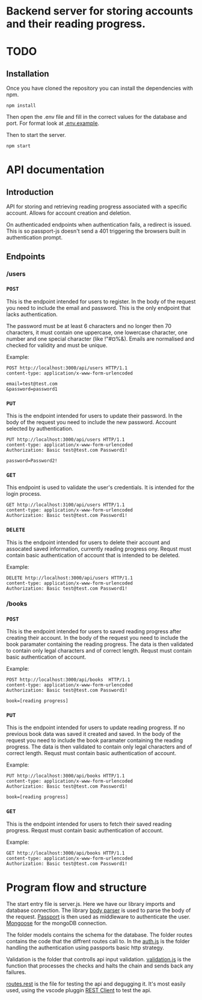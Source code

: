 # Backend server for storing accounts and their reading progress.

# TODO


## Installation
Once you have cloned the repository you can install the dependencies with npm.

```
npm install
```
Then open the .env file and fill in the correct values for the database and port. For format look at [.env.example](.env.example).

Then to start the server.
```
npm start
```

# API documentation

## Introduction

API for storing and retrieving reading progress associated with a specific account. Allows for account creation and deletion.

On authenticaded endpoints when authentication fails, a redirect is issued. This is so passport-js doesn't send a 401 triggering the browsers built in authentication prompt.

## Endpoints
### /users

### `POST`
This is the endpoint intended for users to register. In the body of the request you need to include the email and password. 
This is the only endpoint that lacks authentication.

The password must be at least 6 characters and no longer then 70 characters, it must contain one uppercase, one lowercase character, one number and one special character (like !"#¤%&).
Emails are normalised and checked for validity and must be unique.

Example:
```
POST http://localhost:3000/api/users HTTP/1.1
content-type: application/x-www-form-urlencoded

email=test@test.com
&password=password1
``` 

### `PUT`
This is the endpoint intended for users to update their password. In the body of the request you need to include the new password. Account selected by authentication.

```
PUT http://localhost:3000/api/users HTTP/1.1
content-type: application/x-www-form-urlencoded
Authorization: Basic test@test.com Password1!

password=Password2!
```

### `GET`
This endpoint is used to validate the user's credentials. It is intended for the login process.

```
GET http://localhost:3100/api/users HTTP/1.1
content-type: application/x-www-form-urlencoded
Authorization: Basic test@test.com Password1!
```

### `DELETE`
This is the endpoint intended for users to delete their account and assocated saved information, currently reading progress ony. Requst must contain basic authentication of account that is intended to be deleted.

Example:
```
DELETE http://localhost:3000/api/users HTTP/1.1
content-type: application/x-www-form-urlencoded
Authorization: Basic test@test.com Password1!
``` 

### /books

### `POST`
This is the endpoint intended for users to saved reading progress after creating their account. In the body of the request you need to include the book paramater containing the reading progress. The data is then validated to contain only legal characters and of correct length. Requst must contain basic authentication of account.

Example:
```
POST http://localhost:3000/api/books  HTTP/1.1
content-type: application/x-www-form-urlencoded
Authorization: Basic test@test.com Password1!

book=[reading progress]
``` 
### `PUT`
This is the endpoint intended for users to update reading progress. If no previous book data was saved it created and saved. In the body of the request you need to include the book paramater containing the reading progress. The data is then validated to contain only legal characters and of correct length. Requst must contain basic authentication of account.

Example:
```
PUT http://localhost:3000/api/books HTTP/1.1
content-type: application/x-www-form-urlencoded
Authorization: Basic test@test.com Password1!

book=[reading progress]
``` 
### `GET`
This is the endpoint intended for users to fetch their saved reading progress. Requst must contain basic authentication of account.

Example:
```
GET http://localhost:3000/api/books HTTP/1.1
content-type: application/x-www-form-urlencoded
Authorization: Basic test@test.com Password1!
``` 

# Program flow and structure

The start entry file is server.js. Here we have our library imports and database connection. The library [body parser](https://github.com/expressjs/body-parser) is used to parse the body of the request. [Passport](https://www.passportjs.org/docs/) is then used as middleware to authenticate the user. [Mongoose](https://mongoosejs.com/docs/) for the mongoDB connection.

The folder models contains the schema for the database. The folder routes contains the code that the diffrent routes call to. In the [auth.js](routes/auth.js) is the folder handling the authentication using passports basic http strategy. 

Validation is the folder that controlls api input validation. [validation.js](validation/validation.js) is the function that processes the checks and halts the chain and sends back any failures.

[routes.rest](route.rest) is the file for testing the api and degugging it. It's most easily used, using the vscode pluggin [REST Client](https://marketplace.visualstudio.com/items?itemName=humao.rest-client) to test the api.